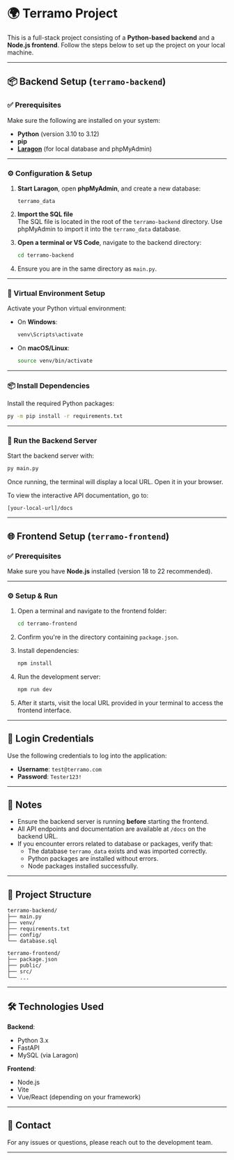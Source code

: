 # 🌍 Terramo Project

This is a full-stack project consisting of a **Python-based backend** and a **Node.js frontend**. Follow the steps below to set up the project on your local machine.

---

## 📦 Backend Setup (`terramo-backend`)

### ✅ Prerequisites

Make sure the following are installed on your system:

- **Python** (version 3.10 to 3.12)
- **pip**
- **[Laragon](https://laragon.org/)** (for local database and phpMyAdmin)

---

### ⚙️ Configuration & Setup

1. **Start Laragon**, open **phpMyAdmin**, and create a new database:

   ```
   terramo_data
   ```

2. **Import the SQL file**  
   The SQL file is located in the root of the `terramo-backend` directory. Use phpMyAdmin to import it into the `terramo_data` database.

3. **Open a terminal or VS Code**, navigate to the backend directory:

   ```bash
   cd terramo-backend
   ```

4. Ensure you are in the same directory as `main.py`.

---

### 🧪 Virtual Environment Setup

Activate your Python virtual environment:

- On **Windows**:
  ```bash
  venv\Scripts\activate
  ```

- On **macOS/Linux**:
  ```bash
  source venv/bin/activate
  ```

---

### 📦 Install Dependencies

Install the required Python packages:

```bash
py -m pip install -r requirements.txt
```

---

### 🚀 Run the Backend Server

Start the backend server with:

```bash
py main.py
```

Once running, the terminal will display a local URL. Open it in your browser.

To view the interactive API documentation, go to:

```
[your-local-url]/docs
```

---

## 🌐 Frontend Setup (`terramo-frontend`)

### ✅ Prerequisites

Make sure you have **Node.js** installed (version 18 to 22 recommended).

---

### ⚙️ Setup & Run

1. Open a terminal and navigate to the frontend folder:

   ```bash
   cd terramo-frontend
   ```

2. Confirm you're in the directory containing `package.json`.

3. Install dependencies:

   ```bash
   npm install
   ```

4. Run the development server:

   ```bash
   npm run dev
   ```

5. After it starts, visit the local URL provided in your terminal to access the frontend interface.

---

## 🔐 Login Credentials

Use the following credentials to log into the application:

- **Username**: `test@terramo.com`  
- **Password**: `Tester123!`

---

## 📝 Notes

- Ensure the backend server is running **before** starting the frontend.
- All API endpoints and documentation are available at `/docs` on the backend URL.
- If you encounter errors related to database or packages, verify that:
  - The database `terramo_data` exists and was imported correctly.
  - Python packages are installed without errors.
  - Node packages installed successfully.

---

## 📁 Project Structure

```
terramo-backend/
├── main.py
├── venv/
├── requirements.txt
├── config/
└── database.sql

terramo-frontend/
├── package.json
├── public/
├── src/
└── ...
```

---

## 🛠 Technologies Used

**Backend**:
- Python 3.x
- FastAPI
- MySQL (via Laragon)

**Frontend**:
- Node.js
- Vite
- Vue/React (depending on your framework)

---

## 💬 Contact

For any issues or questions, please reach out to the development team.

---